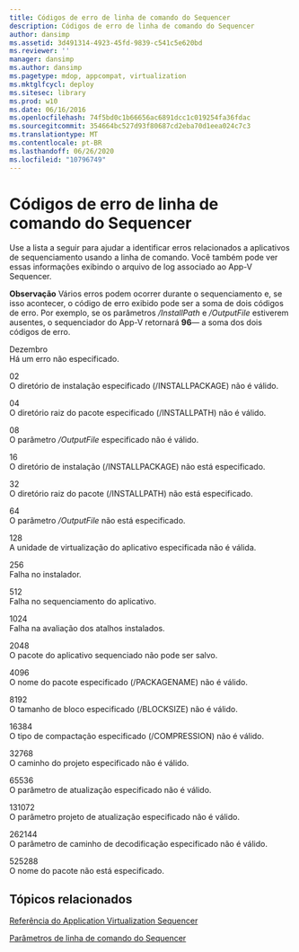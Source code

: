 ```yaml
---
title: Códigos de erro de linha de comando do Sequencer
description: Códigos de erro de linha de comando do Sequencer
author: dansimp
ms.assetid: 3d491314-4923-45fd-9839-c541c5e620bd
ms.reviewer: ''
manager: dansimp
ms.author: dansimp
ms.pagetype: mdop, appcompat, virtualization
ms.mktglfcycl: deploy
ms.sitesec: library
ms.prod: w10
ms.date: 06/16/2016
ms.openlocfilehash: 74f5bd0c1b66656ac6891dcc1c019254fa36fdac
ms.sourcegitcommit: 354664bc527d93f80687cd2eba70d1eea024c7c3
ms.translationtype: MT
ms.contentlocale: pt-BR
ms.lasthandoff: 06/26/2020
ms.locfileid: "10796749"
---
```

# Códigos de erro de linha de comando do Sequencer


Use a lista a seguir para ajudar a identificar erros relacionados a aplicativos de sequenciamento usando a linha de comando. Você também pode ver essas informações exibindo o arquivo de log associado ao App-V Sequencer.

**Observação**  Vários erros podem ocorrer durante o sequenciamento e, se isso acontecer, o código de erro exibido pode ser a soma de dois códigos de erro. Por exemplo, se os parâmetros */InstallPath* e */OutputFile* estiverem ausentes, o sequenciador do App-V retornará **96**— a soma dos dois códigos de erro.

 

<a href="" id="01"></a>Dezembro  
Há um erro não especificado.

<a href="" id="02"></a>02  
O diretório de instalação especificado (/INSTALLPACKAGE) não é válido.

<a href="" id="04"></a>04  
O diretório raiz do pacote especificado (/INSTALLPATH) não é válido.

<a href="" id="08"></a>08  
O parâmetro */OutputFile* especificado não é válido.

<a href="" id="16"></a>16  
O diretório de instalação (/INSTALLPACKAGE) não está especificado.

<a href="" id="32"></a>32  
O diretório raiz do pacote (/INSTALLPATH) não está especificado.

<a href="" id="64"></a>64  
O parâmetro */OutputFile* não está especificado.

<a href="" id="128"></a>128  
A unidade de virtualização do aplicativo especificada não é válida.

<a href="" id="256"></a>256  
Falha no instalador.

<a href="" id="512"></a>512  
Falha no sequenciamento do aplicativo.

<a href="" id="1024"></a>1024  
Falha na avaliação dos atalhos instalados.

<a href="" id="2048"></a>2048  
O pacote do aplicativo sequenciado não pode ser salvo.

<a href="" id="4096"></a>4096  
O nome do pacote especificado (/PACKAGENAME) não é válido.

<a href="" id="8192"></a>8192  
O tamanho de bloco especificado (/BLOCKSIZE) não é válido.

<a href="" id="16384"></a>16384  
O tipo de compactação especificado (/COMPRESSION) não é válido.

<a href="" id="32768"></a>32768  
O caminho do projeto especificado não é válido.

<a href="" id="65536"></a>65536  
O parâmetro de atualização especificado não é válido.

<a href="" id="131072"></a>131072  
O parâmetro projeto de atualização especificado não é válido.

<a href="" id="262144"></a>262144  
O parâmetro de caminho de decodificação especificado não é válido.

<a href="" id="525288"></a>525288  
O nome do pacote não está especificado.

## Tópicos relacionados


[Referência do Application Virtualization Sequencer](application-virtualization-sequencer-reference.md)

[Parâmetros de linha de comando do Sequencer](sequencer-command-line-parameters.md)

 

 





